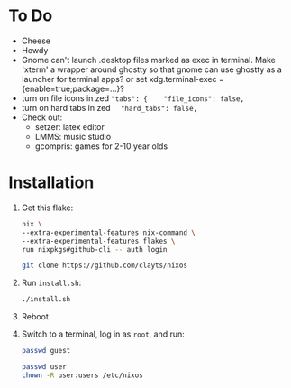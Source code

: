 # To Do

- Cheese
- Howdy
- Gnome can't launch .desktop files marked as exec in terminal. Make 'xterm' a wrapper around ghostty so that gnome can use ghostty as a launcher for terminal apps? or set xdg.terminal-exec = {enable=true;package=...}?
- turn on file icons in zed `"tabs": {    "file_icons": false,`
- turn on hard tabs in zed `  "hard_tabs": false,`
- Check out:
	- setzer: latex editor
  - LMMS: music studio
  - gcompris: games for 2-10 year olds


# Installation

1. Get this flake:

    ```bash
    nix \
    --extra-experimental-features nix-command \
    --extra-experimental-features flakes \
    run nixpkgs#github-cli -- auth login

    git clone https://github.com/clayts/nixos
    ```

1. Run `install.sh`:

    ```bash
   ./install.sh
    ```

1. Reboot

1. Switch to a terminal, log in as `root`, and run:

    ```bash
    passwd guest

    passwd user
    chown -R user:users /etc/nixos
    ```
